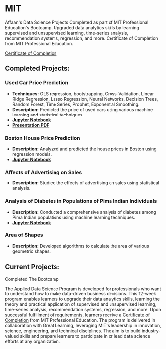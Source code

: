 # MIT
Affaan's Data Science Projects Completed as part of MIT Professional Education's Bootcamp. Upgraded data analytics skills by learning supervised and unsupervised learning, time-series analysis, recommendation systems, regression, and more. Certificate of Completion from MIT Professional Education.


[Certificate of Completion](Certificate_Of_Completion.pdf)

## Completed Projects:
### Used Car Price Prediction
- **Techniques:** OLS regression, bootstrapping, Cross-Validation, Linear Ridge Regression, Lasso Regression, Neural Networks, Decision Trees, Random Forest, Time Series, Prophet, Exponential Smoothing.
- **Description:** Predicted the price of used cars using various machine learning and statistical techniques.
- **[Jupyter Notebook](FinalUsedCarPredictionFC.ipynb)**
- **[Presentation PDF](Used%20Car%20Price%20Prediction%20Presentation.pdf)**

### Boston House Price Prediction
- **Description:** Analyzed and predicted the house prices in Boston using regression models.
-  **[Jupyter Notebook](Boston%20House%20Price%20Prediction.ipynb)**

### Affects of Advertising on Sales
- **Description:** Studied the effects of advertising on sales using statistical analysis.

### Analysis of Diabetes in Populations of Pima Indian Individuals
- **Description:** Conducted a comprehensive analysis of diabetes among Pima Indian populations using machine learning techniques.
-  **[Jupyter Notebook](Diabetes%20Analysis.ipynb)**
  
### Area of Shapes
- **Description:** Developed algorithms to calculate the area of various geometric shapes.

## Current Projects:

Completed The Bootcamp

The Applied Data Science Program is developed for professionals who want to understand how to make data-driven business decisions. This 12-week program enables learners to upgrade their data analytics skills, learning the theory and practical application of supervised and unsupervised learning, time-series analysis, recommendation systems, regression, and more. Upon successful fulfillment of requirements, learners receive a [Certificate of Completion](Certificate_Of_Completion.pdf) from MIT Professional Education. The program is delivered in collaboration with Great Learning, leveraging MIT's leadership in innovation, science, engineering, and technical disciplines. The aim is to build industry-valued skills and prepare learners to participate in or lead data science efforts at any organization.
